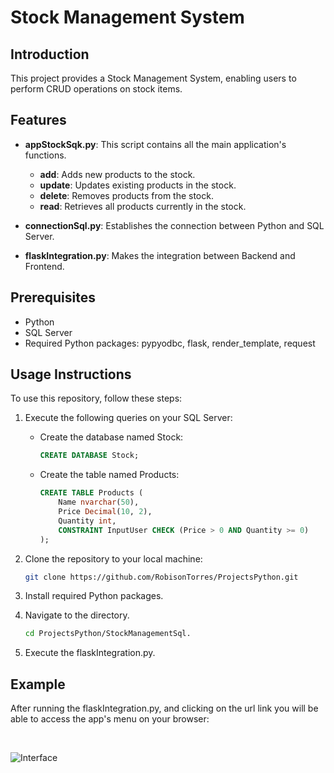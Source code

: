 # Stock Management System

## Introduction

This project provides a Stock Management System, enabling users to perform CRUD operations on stock items.

## Features

- **appStockSqk.py**: This script contains all the main application's functions.

    - **add**: Adds new products to the stock.
    - **update**: Updates existing products in the stock.
    - **delete**: Removes products from the stock.
    - **read**: Retrieves all products currently in the stock.

- **connectionSql.py**: Establishes the connection between Python and SQL Server.

- **flaskIntegration.py**: Makes the integration between Backend and Frontend.

## Prerequisites

- Python
- SQL Server
- Required Python packages: pypyodbc, flask, render_template, request

## Usage Instructions

To use this repository, follow these steps:

1. Execute the following queries on your SQL Server:
   - Create the database named Stock:
     ```sql
     CREATE DATABASE Stock;
     ```
   - Create the table named Products:
     ```sql
     CREATE TABLE Products (
         Name nvarchar(50),
         Price Decimal(10, 2),
         Quantity int,
         CONSTRAINT InputUser CHECK (Price > 0 AND Quantity >= 0)
     );
     ```

2. Clone the repository to your local machine:

   ```bash
   git clone https://github.com/RobisonTorres/ProjectsPython.git

3. Install required Python packages.

4. Navigate to the directory.

    ```bash
    cd ProjectsPython/StockManagementSql.

5. Execute the flaskIntegration.py.

## Example

After running the flaskIntegration.py, and clicking on the url link you will be able to access the app's menu on your browser:

<br>

![Interface](https://github.com/RobisonTorres/ProjectsPython/assets/69907756/5f117bcd-ce09-4603-b46b-5f534fc980fe)